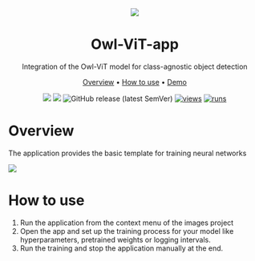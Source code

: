 <div align="center" markdown>

<img src="#app_poster">

# Owl-ViT-app
Integration of the Owl-ViT model for class-agnostic object detection

<p align="center">
  <a href="#Overview">Overview</a> •
  <a href="#How-to-Use">How to use</a> •
  <a href="#Demo">Demo</a>
</p>

[![](https://img.shields.io/badge/supervisely-ecosystem-brightgreen)](https://ecosystem.supervise.ly/apps/supervisely-ecosystem/object-detection-training-template)
[![](https://img.shields.io/badge/slack-chat-green.svg?logo=slack)](https://supervise.ly/slack)
![GitHub release (latest SemVer)](https://img.shields.io/github/v/release/supervisely-ecosystem/object-detection-training-template)
[![views](https://app.supervise.ly/img/badges/views/supervisely-ecosystem/object-detection-training-template.png)](https://supervise.ly)
[![runs](https://app.supervise.ly/img/badges/runs/supervisely-ecosystem/object-detection-training-template.png)](https://supervise.ly)

</div>

# Overview
The application provides the basic template for training neural networks

<img src="#" />

# How to use
1. Run the application from the context menu of the images project
2. Open the app and set up the training process for your model like hyperparameters, pretrained weights or logging intervals.
3. Run the training and stop the application manually at the end.
